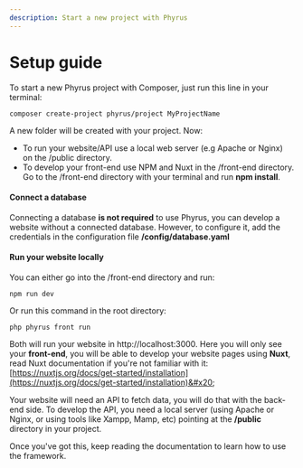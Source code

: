 ```yaml
---
description: Start a new project with Phyrus
---
```


# Setup guide

To start a new Phyrus project with Composer, just run this line in your terminal:

```
composer create-project phyrus/project MyProjectName
```

A new folder will be created with your project. Now:

* To run your website/API use a local web server (e.g Apache or Nginx) on the /public directory.
* To develop your front-end use NPM and Nuxt in the /front-end directory. Go to the /front-end directory with your terminal and run **npm install**.

#### Connect a database

Connecting a database **is not required** to use Phyrus, you can develop a website without a connected database. However, to configure it, add the credentials in the configuration file **/config/database.yaml**

#### **Run your website locally**

You can either go into the /front-end directory and run:

```
npm run dev
```

Or run this command in the root directory:

```
php phyrus front run
```

Both will run your website in http://localhost:3000. Here you will only see your **front-end**, you will be able to develop your website pages using **Nuxt**, read Nuxt documentation if you're not familiar with it: [https://nuxtjs.org/docs/get-started/installation](https://nuxtjs.org/docs/get-started/installation)&#x20;

Your website will need an API to fetch data, you will do that with the back-end side. To develop the API, you need a local server (using Apache or Nginx, or using tools like Xampp, Mamp, etc) pointing at the **/public** directory in your project.

Once you've got this, keep reading the documentation to learn how to use the framework.
